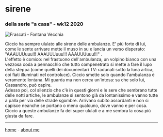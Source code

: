 # sirene
### della serie "a casa" - wk12 2020   

![](https://drive.google.com/uc?id=1WE8IEmYU5eytOKzf6YS6A-rfeCJOH59t "Frascati - Fontana Vecchia")  

Ciccio ha sempre ululato alle sirene delle ambulanze. E' più forte di lui, come le sente arrivare mette il muso in su e lancia un verso disperato: "AAAUUUuuu!!! AAAUUUuuu!!! AAAUUUuuu!!!" .  
L'effetto è comico: nel frastuono dell'ambulanza, un volpino bianco con una vezzosa coda a pennacchio che tutto compenetrato si mette a fare il lupo della steppa (come quelli dei documentari TV: radunati sotto la luna artica, coi fiati illuminati nel controluce). Ciccio smette solo quando l'ambulanza è veramente lontana. Mi guarda ma non cerca un'intesa: sa che solo lui, Cassandro, può capire.  
Adesso poi, col silenzio che c'è in questi giorni e le sere che sembrano tutte delle notti artiche, le ambulanze si sentono già da lontanissimo e vanno tutte a palla per via delle strade sgombre. Arrivano subito assordanti e non si capisce neanche se portano o meno qualcuno, dove vanno e per cosa.    
Ciccio a queste ambulanze fa dei super ululati e a me sembra la cosa più giusta da fare.  

---  
[home](/index.md) - [about me](/aboutme.md)    
